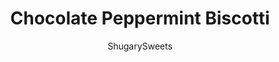 ---
layout: ../../layouts/MarkdownPostLayout.astro
title: Chocolate Peppermint Biscotti
author: ShugarySweets
pubDate: 2019-01-15
description: "Chocolate Biscotti flavored with peppermint is just the thing to make your Christmas breakfasts shine! Pour a cup of coffee and open presents while you enjoy a tasty Chocolate Peppermint Biscotti."
image_url: https://www.shugarysweets.com/wp-content/uploads/2011/11/chocolate-peppermint-biscotti-facebook.jpg
tags: ["Breakfast and Brunch","American"]
calories: 113
protein: 3
carbohydrates: 22
fats: 1
fiber: 1
ingredients: ["1 cup granulated sugar","1 Tablespoon hot water","3 large eggs","1/2 teaspoon peppermint extract","1 Tablespoon instant coffee (or espresso powder)","2 cups all-purpose flour + 2 Tablespoons, divided","3/4 cup unsweetened cocoa powder + 2 Tablespoons, divided","1 teaspoon baking soda","1/4 teaspoon kosher salt","1 package (11 ounce) white chocolate morsels","6 peppermint candy canes, crushed"]
serves: 18
time: "1 hour"
prepTime: "15 minutes"
instructions: ["In mixer, beat sugar, hot water, eggs, instant coffee and peppermint extract together until smooth and creamy. Slowly add in 2 cups flour, 3/4 cup cocoa, baking soda and salt.","Batter will be very sticky. Line two cookie sheets with silpat or parchment paper. In small bowl mix 2 Tbsp of cocoa powder with 2 Tbsp flour.","Divide dough in half and sprinkle parchment with flour/cocoa mixture. With hands, press dough into two rectangles, about 4 in by 12-inch (and 1/4 inch high).","Bake in a 350 degree oven for about 15-20 minutes. Remove and let cool 10-15 minutes. Slice rectangles into 1/2inch to 3/4 inch wide slices. Lay each slice on it’s side and put back in the oven (on the parchment lined baking sheet) for an additional 15 minutes.","Remove from oven and allow to cool completely on wire rack.","Melt white chocolate morsels according to package directions, Spread bottoms of each biscotti with white chocolate then dip into the crushed candy canes. Allow to set, about one hour. Makes about 18 large biscotti. Enjoy!"]
nutrition: ["113 calories","22 grams carbohydrates","28 milligrams cholesterol","1 grams fat","1 grams fiber","3 grams protein","0 grams saturated fat","90 milligrams sodium","11 grams sugar","0 grams trans fat","1 grams unsaturated fat"]
---